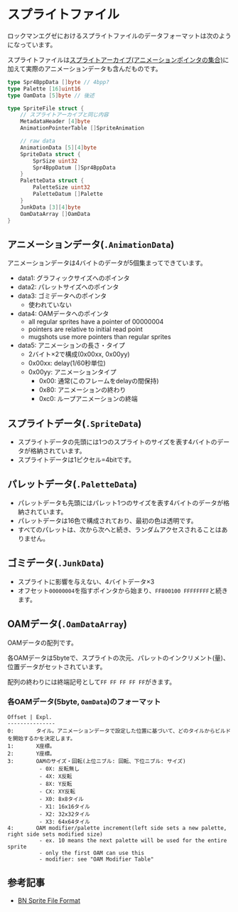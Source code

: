 # スプライトファイル

ロックマンエグゼにおけるスプライトファイルのデータフォーマットは次のようになっています。

スプライトファイルは[スプライトアーカイブ(アニメーションポインタの集合)](sprite_archive.md)に加えて実際のアニメーションデータも含んだものです。

```go
type Spr4BppData []byte // 4bpp?
type Palette [16]uint16
type OamData [5]byte // 後述

type SpriteFile struct {
    // スプライトアーカイブと同じ内容
    MetadataHeader [4]byte
    AnimationPointerTable []SpriteAnimation

    // raw data
    AnimationData [5][4]byte
    SpriteData struct {
        SprSize uint32
        Spr4BppDatum []Spr4BppData 
    }
    PaletteData struct {
        PaletteSize uint32
        PaletteDatum []Palette
    }
    JunkData [3][4]byte
    OamDataArray []OamData
}
```

## アニメーションデータ(`.AnimationData`)

アニメーションデータは4バイトのデータが5個集まってできています。

- data1: グラフィックサイズへのポインタ
- data2: パレットサイズへのポインタ
- data3: ゴミデータへのポインタ
  - 使われていない
- data4: OAMデータへのポインタ
  - all regular sprites have a pointer of 00000004
  - pointers are relative to initial read point
  - mugshots use more pointers than regular sprites
- data5: アニメーションの長さ・タイプ
  - 2バイト×2で構成(0x00xx, 0x00yy)
  - 0x00xx: delay(1/60秒単位)
  - 0x00yy: アニメーションタイプ
    - 0x00: 通常(このフレームをdelayの間保持)
    - 0x80: アニメーションの終わり
    - 0xc0: ループアニメーションの終端

## スプライトデータ(`.SpriteData`)

- スプライトデータの先頭には1つのスプライトのサイズを表す4バイトのデータが格納されています。
- スプライトデータは1ピクセル=4bitです。

## パレットデータ(`.PaletteData`)

- パレットデータも先頭にはパレット1つのサイズを表す4バイトのデータが格納されています。
- パレットデータは16色で構成されており、最初の色は透明です。
- すべてのパレットは、次から次へと続き、ランダムアクセスされることはありません。

## ゴミデータ(`.JunkData`)

- スプライトに影響を与えない、4バイトデータ×3
- オフセット`00000004`を指すポインタから始まり、`FF800100 FFFFFFFF`と続きます。

## OAMデータ(`.OamDataArray`)

OAMデータの配列です。

各OAMデータは5byteで、スプライトの次元、パレットのインクリメント(量)、位置データがセットされています。

配列の終わりには終端記号として`FF FF FF FF FF`がきます。

### 各OAMデータ(5byte, `OamData`)のフォーマット

```
Offset | Expl.
---------------
0:       タイル。アニメーションデータで設定した位置に基づいて、どのタイルからビルドを開始するかを決定します。
1:       X座標。
2:       Y座標。
3:       OAMのサイズ・回転(上位ニブル: 回転、下位ニブル: サイズ)
          - 0X: 反転無し
          - 4X: X反転
          - 8X: Y反転
          - CX: XY反転
          - X0: 8x8タイル
          - X1: 16x16タイル
          - X2: 32x32タイル
          - X3: 64x64タイル
4:       OAM modifier/palette increment(left side sets a new palette, right side sets modified size)
          - ex. 10 means the next palette will be used for the entire sprite
          - only the first OAM can use this
          - modifier: see "OAM Modifier Table"
```

## 参考記事

- [BN Sprite File Format](https://forums.therockmanexezone.com/viewtopic.php?p=178724#p178724)

